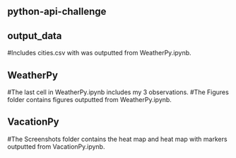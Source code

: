 ## python-api-challenge

## output_data
#Includes cities.csv with was outputted from WeatherPy.ipynb.

## WeatherPy
#The last cell in WeatherPy.ipynb includes my 3 observations.
#The Figures folder contains figures outputted from WeatherPy.ipynb.

## VacationPy
#The Screenshots folder contains the heat map and heat map with markers outputted from VacationPy.ipynb.
